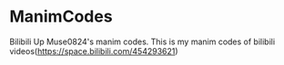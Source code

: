 # ManimCodes
Bilibili Up Muse0824's manim codes.
This is my manim codes of bilibili videos(https://space.bilibili.com/454293621)
